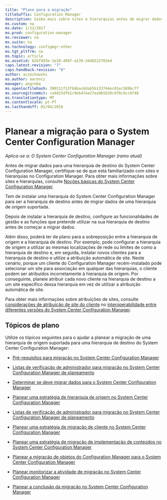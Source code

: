 ```yaml
---
title: "Plano para a migração"
titleSuffix: Configuration Manager
description: Saiba mais sobre sites e hierarquias antes de migrar dados para uma hierarquia de destino do System Center Configuration Manager.
ms.custom: na
ms.date: 1/12/2017
ms.prod: configuration-manager
ms.reviewer: na
ms.suite: na
ms.technology: configmgr-other
ms.tgt_pltfrm: na
ms.topic: article
ms.assetid: b2bf493e-1e10-496f-a139-2646522703ed
caps.latest.revision: "7"
caps.handback.revision: "0"
author: aczechowski
ms.author: aaroncz
manager: angrobe
ms.openlocfilehash: 390211f13fb6bac6dab5b133744ec01ec589bc77
ms.sourcegitcommit: ca9d15dfb1c9eb47ee27ea9b5b39c9f8cdcc0748
ms.translationtype: MT
ms.contentlocale: pt-PT
ms.lasthandoff: 01/04/2018
---
```

# <a name="plan-for-migration-to-system-center-configuration-manager"></a>Planear a migração para o System Center Configuration Manager

*Aplica-se a: O System Center Configuration Manager (ramo atual)*

Antes de migrar dados para uma hierarquia de destino do System Center Configuration Manager, certifique-se de que está familiarizado com sites e hierarquias no Configuration Manager. Para obter mais informações sobre sites e hierarquias, consulte [Noções básicas do System Center Configuration Manager](../../core/understand/fundamentals.md).  

 Tem de instalar uma hierarquia do System Center Configuration Manager para ser a hierarquia de destino antes de migrar dados de uma hierarquia de origem suportada.  

 Depois de instalar a hierarquia de destino, configure as funcionalidades de gestão e as funções que pretende utilizar na sua hierarquia de destino antes de começar a migrar dados.  

 Além disso, poderá ter de plano para a sobreposição entre a hierarquia de origem e a hierarquia de destino. Por exemplo, pode configurar a hierarquia de origem a utilizar as mesmas localizações de rede ou limites de como a hierarquia de destino e, em seguida, instalar novos clientes para a hierarquia de destino e utilize a atribuição automática de site. Neste cenário, porque um cliente do Configuration Manager recém-instalado pode selecionar um site para associação em qualquer das hierarquias, o cliente podem ser atribuídos incorretamente à hierarquia de origem. Por conseguinte, planeie atribuir cada novo cliente na hierarquia de destino a um site específico dessa hierarquia em vez de utilizar a atribuição automática de site.  

 Para obter mais informações sobre atribuições de sites, consulte [considerações de atribuição de site do cliente](../../core/plan-design/hierarchy/interoperability-between-different-versions.md#BKMK_SupConfigSiteAssignment) no [interoperabilidade entre diferentes versões do System Center Configuration Manager](../../core/plan-design/hierarchy/interoperability-between-different-versions.md).  

## <a name="plan-topics"></a>Tópicos de plano  
 Utilize os tópicos seguintes para o ajudar a planear a migração de uma hierarquia de origem suportada para uma hierarquia de destino do System Center Configuration Manager:

-   [Pré-requisitos para migração no System Center Configuration Manager](../../core/migration/prerequisites-for-migration.md)  

-   [Listas de verificação de administrador para migração no System Center Configuration Manager de planeamento](../../core/migration/administrator-checklists-for-migration-planning.md)  

-   [Determinar se deve migrar dados para o System Center Configuration Manager](../../core/migration/determine-whether-to-migrate-data.md)  

-   [Planear uma estratégia de hierarquia de origem no System Center Configuration Manager](../../core/migration/planning-a-source-hierarchy-strategy.md)  

-   [Listas de verificação de administrador para migração no System Center Configuration Manager de planeamento](../../core/migration/administrator-checklists-for-migration-planning.md)  

-   [Planear uma estratégia de migração de cliente no System Center Configuration Manager](../../core/migration/planning-a-client-migration-strategy.md)  

-   [Planear uma estratégia de migração de implementação de conteúdos no System Center Configuration Manager](../../core/migration/planning-a-content-deployment-migration-strategy.md)  

-   [Planear a migração de objetos do Configuration Manager para o System Center Configuration Manager](../../core/migration/planning-for-the-migration-of-objects.md)  

-   [Planear monitorizar a atividade de migração no System Center Configuration Manager](../../core/migration/planning-to-monitor-migration-activity.md)  

-   [Planear a conclusão da migração no System Center Configuration Manager](../../core/migration/planning-to-complete-migration.md)  
